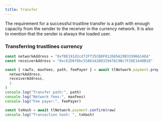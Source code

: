 ```yaml
---
title: Transfer
---
```


The requirement for a successful trustline transfer is a path with enough capacity from the sender to the receiver in the currency network. It is also to mention that the sender is always the loaded user.

### Transferring trustlines currency

```javascript
const networkAddress = "0xf8E191d2cd72Ff35CB8F012685A29B31996614EA"
const receiverAddress = "0xcE2D6f8bc55A61428D32947bC9Bc7F2DE1640B18"

const { rawTx, maxFees, path, feePayer } = await tlNetwork.payment.prepare(
  networkAddress,
  receiverAddress,
  1
)
console.log("Transfer path:", path)
console.log("Network fees:", maxFees)
console.log("Fee payer:", feePayer)

const txHash = await tlNetwork.payment.confirm(raw)
console.log("Transaction hash: ", txHash)
```
